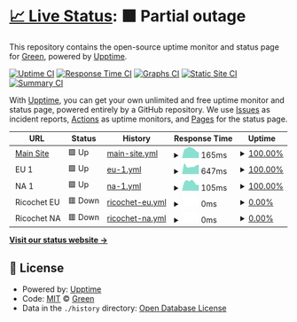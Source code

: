 # [📈 Live Status](https://status.apolga.com): <!--live status--> **🟧 Partial outage**

This repository contains the open-source uptime monitor and status page for [Green](https://status.apolga.com), powered by [Upptime](https://github.com/upptime/upptime).

[![Uptime CI](https://github.com/greendiscord/apolgandricochetuptime/workflows/Uptime%20CI/badge.svg)](https://github.com/greendiscord/apolgandricochetuptime/actions?query=workflow%3A%22Uptime+CI%22)
[![Response Time CI](https://github.com/greendiscord/apolgandricochetuptime/workflows/Response%20Time%20CI/badge.svg)](https://github.com/greendiscord/apolgandricochetuptime/actions?query=workflow%3A%22Response+Time+CI%22)
[![Graphs CI](https://github.com/greendiscord/apolgandricochetuptime/workflows/Graphs%20CI/badge.svg)](https://github.com/greendiscord/apolgandricochetuptime/actions?query=workflow%3A%22Graphs+CI%22)
[![Static Site CI](https://github.com/greendiscord/apolgandricochetuptime/workflows/Static%20Site%20CI/badge.svg)](https://github.com/greendiscord/apolgandricochetuptime/actions?query=workflow%3A%22Static+Site+CI%22)
[![Summary CI](https://github.com/greendiscord/apolgandricochetuptime/workflows/Summary%20CI/badge.svg)](https://github.com/greendiscord/apolgandricochetuptime/actions?query=workflow%3A%22Summary+CI%22)

With [Upptime](https://upptime.js.org), you can get your own unlimited and free uptime monitor and status page, powered entirely by a GitHub repository. We use [Issues](https://github.com/greendiscord/apolgandricochetuptime/issues) as incident reports, [Actions](https://github.com/greendiscord/apolgandricochetuptime/actions) as uptime monitors, and [Pages](https://status.apolga.com) for the status page.

<!--start: status pages-->
<!-- This summary is generated by Upptime (https://github.com/upptime/upptime) -->
<!-- Do not edit this manually, your changes will be overwritten -->
<!-- prettier-ignore -->
| URL | Status | History | Response Time | Uptime |
| --- | ------ | ------- | ------------- | ------ |
| <img alt="" src="https://icons.duckduckgo.com/ip3/apolga.com.ico" height="13"> [Main Site](https://apolga.com/auth/login/) | 🟩 Up | [main-site.yml](https://github.com/GreenDiscord/apolgandricochetuptime/commits/HEAD/history/main-site.yml) | <details><summary><img alt="Response time graph" src="./graphs/main-site/response-time-week.png" height="20"> 165ms</summary><br><a href="https://status.apolga.com/history/main-site"><img alt="Response time 170" src="https://img.shields.io/endpoint?url=https%3A%2F%2Fraw.githubusercontent.com%2FGreenDiscord%2Fapolgandricochetuptime%2FHEAD%2Fapi%2Fmain-site%2Fresponse-time.json"></a><br><a href="https://status.apolga.com/history/main-site"><img alt="24-hour response time 222" src="https://img.shields.io/endpoint?url=https%3A%2F%2Fraw.githubusercontent.com%2FGreenDiscord%2Fapolgandricochetuptime%2FHEAD%2Fapi%2Fmain-site%2Fresponse-time-day.json"></a><br><a href="https://status.apolga.com/history/main-site"><img alt="7-day response time 165" src="https://img.shields.io/endpoint?url=https%3A%2F%2Fraw.githubusercontent.com%2FGreenDiscord%2Fapolgandricochetuptime%2FHEAD%2Fapi%2Fmain-site%2Fresponse-time-week.json"></a><br><a href="https://status.apolga.com/history/main-site"><img alt="30-day response time 170" src="https://img.shields.io/endpoint?url=https%3A%2F%2Fraw.githubusercontent.com%2FGreenDiscord%2Fapolgandricochetuptime%2FHEAD%2Fapi%2Fmain-site%2Fresponse-time-month.json"></a><br><a href="https://status.apolga.com/history/main-site"><img alt="1-year response time 170" src="https://img.shields.io/endpoint?url=https%3A%2F%2Fraw.githubusercontent.com%2FGreenDiscord%2Fapolgandricochetuptime%2FHEAD%2Fapi%2Fmain-site%2Fresponse-time-year.json"></a></details> | <details><summary><a href="https://status.apolga.com/history/main-site">100.00%</a></summary><a href="https://status.apolga.com/history/main-site"><img alt="All-time uptime 99.73%" src="https://img.shields.io/endpoint?url=https%3A%2F%2Fraw.githubusercontent.com%2FGreenDiscord%2Fapolgandricochetuptime%2FHEAD%2Fapi%2Fmain-site%2Fuptime.json"></a><br><a href="https://status.apolga.com/history/main-site"><img alt="24-hour uptime 100.00%" src="https://img.shields.io/endpoint?url=https%3A%2F%2Fraw.githubusercontent.com%2FGreenDiscord%2Fapolgandricochetuptime%2FHEAD%2Fapi%2Fmain-site%2Fuptime-day.json"></a><br><a href="https://status.apolga.com/history/main-site"><img alt="7-day uptime 100.00%" src="https://img.shields.io/endpoint?url=https%3A%2F%2Fraw.githubusercontent.com%2FGreenDiscord%2Fapolgandricochetuptime%2FHEAD%2Fapi%2Fmain-site%2Fuptime-week.json"></a><br><a href="https://status.apolga.com/history/main-site"><img alt="30-day uptime 99.73%" src="https://img.shields.io/endpoint?url=https%3A%2F%2Fraw.githubusercontent.com%2FGreenDiscord%2Fapolgandricochetuptime%2FHEAD%2Fapi%2Fmain-site%2Fuptime-month.json"></a><br><a href="https://status.apolga.com/history/main-site"><img alt="1-year uptime 99.73%" src="https://img.shields.io/endpoint?url=https%3A%2F%2Fraw.githubusercontent.com%2FGreenDiscord%2Fapolgandricochetuptime%2FHEAD%2Fapi%2Fmain-site%2Fuptime-year.json"></a></details>
| <img alt="" src="https://icons.duckduckgo.com/ip3/null.ico" height="13"> EU 1 | 🟩 Up | [eu-1.yml](https://github.com/GreenDiscord/apolgandricochetuptime/commits/HEAD/history/eu-1.yml) | <details><summary><img alt="Response time graph" src="./graphs/eu-1/response-time-week.png" height="20"> 647ms</summary><br><a href="https://status.apolga.com/history/eu-1"><img alt="Response time 641" src="https://img.shields.io/endpoint?url=https%3A%2F%2Fraw.githubusercontent.com%2FGreenDiscord%2Fapolgandricochetuptime%2FHEAD%2Fapi%2Feu-1%2Fresponse-time.json"></a><br><a href="https://status.apolga.com/history/eu-1"><img alt="24-hour response time 873" src="https://img.shields.io/endpoint?url=https%3A%2F%2Fraw.githubusercontent.com%2FGreenDiscord%2Fapolgandricochetuptime%2FHEAD%2Fapi%2Feu-1%2Fresponse-time-day.json"></a><br><a href="https://status.apolga.com/history/eu-1"><img alt="7-day response time 647" src="https://img.shields.io/endpoint?url=https%3A%2F%2Fraw.githubusercontent.com%2FGreenDiscord%2Fapolgandricochetuptime%2FHEAD%2Fapi%2Feu-1%2Fresponse-time-week.json"></a><br><a href="https://status.apolga.com/history/eu-1"><img alt="30-day response time 641" src="https://img.shields.io/endpoint?url=https%3A%2F%2Fraw.githubusercontent.com%2FGreenDiscord%2Fapolgandricochetuptime%2FHEAD%2Fapi%2Feu-1%2Fresponse-time-month.json"></a><br><a href="https://status.apolga.com/history/eu-1"><img alt="1-year response time 641" src="https://img.shields.io/endpoint?url=https%3A%2F%2Fraw.githubusercontent.com%2FGreenDiscord%2Fapolgandricochetuptime%2FHEAD%2Fapi%2Feu-1%2Fresponse-time-year.json"></a></details> | <details><summary><a href="https://status.apolga.com/history/eu-1">100.00%</a></summary><a href="https://status.apolga.com/history/eu-1"><img alt="All-time uptime 99.15%" src="https://img.shields.io/endpoint?url=https%3A%2F%2Fraw.githubusercontent.com%2FGreenDiscord%2Fapolgandricochetuptime%2FHEAD%2Fapi%2Feu-1%2Fuptime.json"></a><br><a href="https://status.apolga.com/history/eu-1"><img alt="24-hour uptime 100.00%" src="https://img.shields.io/endpoint?url=https%3A%2F%2Fraw.githubusercontent.com%2FGreenDiscord%2Fapolgandricochetuptime%2FHEAD%2Fapi%2Feu-1%2Fuptime-day.json"></a><br><a href="https://status.apolga.com/history/eu-1"><img alt="7-day uptime 100.00%" src="https://img.shields.io/endpoint?url=https%3A%2F%2Fraw.githubusercontent.com%2FGreenDiscord%2Fapolgandricochetuptime%2FHEAD%2Fapi%2Feu-1%2Fuptime-week.json"></a><br><a href="https://status.apolga.com/history/eu-1"><img alt="30-day uptime 99.15%" src="https://img.shields.io/endpoint?url=https%3A%2F%2Fraw.githubusercontent.com%2FGreenDiscord%2Fapolgandricochetuptime%2FHEAD%2Fapi%2Feu-1%2Fuptime-month.json"></a><br><a href="https://status.apolga.com/history/eu-1"><img alt="1-year uptime 99.15%" src="https://img.shields.io/endpoint?url=https%3A%2F%2Fraw.githubusercontent.com%2FGreenDiscord%2Fapolgandricochetuptime%2FHEAD%2Fapi%2Feu-1%2Fuptime-year.json"></a></details>
| <img alt="" src="https://icons.duckduckgo.com/ip3/null.ico" height="13"> NA 1 | 🟩 Up | [na-1.yml](https://github.com/GreenDiscord/apolgandricochetuptime/commits/HEAD/history/na-1.yml) | <details><summary><img alt="Response time graph" src="./graphs/na-1/response-time-week.png" height="20"> 105ms</summary><br><a href="https://status.apolga.com/history/na-1"><img alt="Response time 105" src="https://img.shields.io/endpoint?url=https%3A%2F%2Fraw.githubusercontent.com%2FGreenDiscord%2Fapolgandricochetuptime%2FHEAD%2Fapi%2Fna-1%2Fresponse-time.json"></a><br><a href="https://status.apolga.com/history/na-1"><img alt="24-hour response time 189" src="https://img.shields.io/endpoint?url=https%3A%2F%2Fraw.githubusercontent.com%2FGreenDiscord%2Fapolgandricochetuptime%2FHEAD%2Fapi%2Fna-1%2Fresponse-time-day.json"></a><br><a href="https://status.apolga.com/history/na-1"><img alt="7-day response time 105" src="https://img.shields.io/endpoint?url=https%3A%2F%2Fraw.githubusercontent.com%2FGreenDiscord%2Fapolgandricochetuptime%2FHEAD%2Fapi%2Fna-1%2Fresponse-time-week.json"></a><br><a href="https://status.apolga.com/history/na-1"><img alt="30-day response time 105" src="https://img.shields.io/endpoint?url=https%3A%2F%2Fraw.githubusercontent.com%2FGreenDiscord%2Fapolgandricochetuptime%2FHEAD%2Fapi%2Fna-1%2Fresponse-time-month.json"></a><br><a href="https://status.apolga.com/history/na-1"><img alt="1-year response time 105" src="https://img.shields.io/endpoint?url=https%3A%2F%2Fraw.githubusercontent.com%2FGreenDiscord%2Fapolgandricochetuptime%2FHEAD%2Fapi%2Fna-1%2Fresponse-time-year.json"></a></details> | <details><summary><a href="https://status.apolga.com/history/na-1">100.00%</a></summary><a href="https://status.apolga.com/history/na-1"><img alt="All-time uptime 99.15%" src="https://img.shields.io/endpoint?url=https%3A%2F%2Fraw.githubusercontent.com%2FGreenDiscord%2Fapolgandricochetuptime%2FHEAD%2Fapi%2Fna-1%2Fuptime.json"></a><br><a href="https://status.apolga.com/history/na-1"><img alt="24-hour uptime 100.00%" src="https://img.shields.io/endpoint?url=https%3A%2F%2Fraw.githubusercontent.com%2FGreenDiscord%2Fapolgandricochetuptime%2FHEAD%2Fapi%2Fna-1%2Fuptime-day.json"></a><br><a href="https://status.apolga.com/history/na-1"><img alt="7-day uptime 100.00%" src="https://img.shields.io/endpoint?url=https%3A%2F%2Fraw.githubusercontent.com%2FGreenDiscord%2Fapolgandricochetuptime%2FHEAD%2Fapi%2Fna-1%2Fuptime-week.json"></a><br><a href="https://status.apolga.com/history/na-1"><img alt="30-day uptime 99.15%" src="https://img.shields.io/endpoint?url=https%3A%2F%2Fraw.githubusercontent.com%2FGreenDiscord%2Fapolgandricochetuptime%2FHEAD%2Fapi%2Fna-1%2Fuptime-month.json"></a><br><a href="https://status.apolga.com/history/na-1"><img alt="1-year uptime 99.15%" src="https://img.shields.io/endpoint?url=https%3A%2F%2Fraw.githubusercontent.com%2FGreenDiscord%2Fapolgandricochetuptime%2FHEAD%2Fapi%2Fna-1%2Fuptime-year.json"></a></details>
| <img alt="" src="https://icons.duckduckgo.com/ip3/null.ico" height="13"> Ricochet EU | 🟥 Down | [ricochet-eu.yml](https://github.com/GreenDiscord/apolgandricochetuptime/commits/HEAD/history/ricochet-eu.yml) | <details><summary><img alt="Response time graph" src="./graphs/ricochet-eu/response-time-week.png" height="20"> 0ms</summary><br><a href="https://status.apolga.com/history/ricochet-eu"><img alt="Response time 0" src="https://img.shields.io/endpoint?url=https%3A%2F%2Fraw.githubusercontent.com%2FGreenDiscord%2Fapolgandricochetuptime%2FHEAD%2Fapi%2Fricochet-eu%2Fresponse-time.json"></a><br><a href="https://status.apolga.com/history/ricochet-eu"><img alt="24-hour response time 0" src="https://img.shields.io/endpoint?url=https%3A%2F%2Fraw.githubusercontent.com%2FGreenDiscord%2Fapolgandricochetuptime%2FHEAD%2Fapi%2Fricochet-eu%2Fresponse-time-day.json"></a><br><a href="https://status.apolga.com/history/ricochet-eu"><img alt="7-day response time 0" src="https://img.shields.io/endpoint?url=https%3A%2F%2Fraw.githubusercontent.com%2FGreenDiscord%2Fapolgandricochetuptime%2FHEAD%2Fapi%2Fricochet-eu%2Fresponse-time-week.json"></a><br><a href="https://status.apolga.com/history/ricochet-eu"><img alt="30-day response time 0" src="https://img.shields.io/endpoint?url=https%3A%2F%2Fraw.githubusercontent.com%2FGreenDiscord%2Fapolgandricochetuptime%2FHEAD%2Fapi%2Fricochet-eu%2Fresponse-time-month.json"></a><br><a href="https://status.apolga.com/history/ricochet-eu"><img alt="1-year response time 0" src="https://img.shields.io/endpoint?url=https%3A%2F%2Fraw.githubusercontent.com%2FGreenDiscord%2Fapolgandricochetuptime%2FHEAD%2Fapi%2Fricochet-eu%2Fresponse-time-year.json"></a></details> | <details><summary><a href="https://status.apolga.com/history/ricochet-eu">0.00%</a></summary><a href="https://status.apolga.com/history/ricochet-eu"><img alt="All-time uptime 0.00%" src="https://img.shields.io/endpoint?url=https%3A%2F%2Fraw.githubusercontent.com%2FGreenDiscord%2Fapolgandricochetuptime%2FHEAD%2Fapi%2Fricochet-eu%2Fuptime.json"></a><br><a href="https://status.apolga.com/history/ricochet-eu"><img alt="24-hour uptime 0.00%" src="https://img.shields.io/endpoint?url=https%3A%2F%2Fraw.githubusercontent.com%2FGreenDiscord%2Fapolgandricochetuptime%2FHEAD%2Fapi%2Fricochet-eu%2Fuptime-day.json"></a><br><a href="https://status.apolga.com/history/ricochet-eu"><img alt="7-day uptime 0.00%" src="https://img.shields.io/endpoint?url=https%3A%2F%2Fraw.githubusercontent.com%2FGreenDiscord%2Fapolgandricochetuptime%2FHEAD%2Fapi%2Fricochet-eu%2Fuptime-week.json"></a><br><a href="https://status.apolga.com/history/ricochet-eu"><img alt="30-day uptime 0.00%" src="https://img.shields.io/endpoint?url=https%3A%2F%2Fraw.githubusercontent.com%2FGreenDiscord%2Fapolgandricochetuptime%2FHEAD%2Fapi%2Fricochet-eu%2Fuptime-month.json"></a><br><a href="https://status.apolga.com/history/ricochet-eu"><img alt="1-year uptime 0.00%" src="https://img.shields.io/endpoint?url=https%3A%2F%2Fraw.githubusercontent.com%2FGreenDiscord%2Fapolgandricochetuptime%2FHEAD%2Fapi%2Fricochet-eu%2Fuptime-year.json"></a></details>
| <img alt="" src="https://icons.duckduckgo.com/ip3/null.ico" height="13"> Ricochet NA | 🟥 Down | [ricochet-na.yml](https://github.com/GreenDiscord/apolgandricochetuptime/commits/HEAD/history/ricochet-na.yml) | <details><summary><img alt="Response time graph" src="./graphs/ricochet-na/response-time-week.png" height="20"> 0ms</summary><br><a href="https://status.apolga.com/history/ricochet-na"><img alt="Response time 0" src="https://img.shields.io/endpoint?url=https%3A%2F%2Fraw.githubusercontent.com%2FGreenDiscord%2Fapolgandricochetuptime%2FHEAD%2Fapi%2Fricochet-na%2Fresponse-time.json"></a><br><a href="https://status.apolga.com/history/ricochet-na"><img alt="24-hour response time 0" src="https://img.shields.io/endpoint?url=https%3A%2F%2Fraw.githubusercontent.com%2FGreenDiscord%2Fapolgandricochetuptime%2FHEAD%2Fapi%2Fricochet-na%2Fresponse-time-day.json"></a><br><a href="https://status.apolga.com/history/ricochet-na"><img alt="7-day response time 0" src="https://img.shields.io/endpoint?url=https%3A%2F%2Fraw.githubusercontent.com%2FGreenDiscord%2Fapolgandricochetuptime%2FHEAD%2Fapi%2Fricochet-na%2Fresponse-time-week.json"></a><br><a href="https://status.apolga.com/history/ricochet-na"><img alt="30-day response time 0" src="https://img.shields.io/endpoint?url=https%3A%2F%2Fraw.githubusercontent.com%2FGreenDiscord%2Fapolgandricochetuptime%2FHEAD%2Fapi%2Fricochet-na%2Fresponse-time-month.json"></a><br><a href="https://status.apolga.com/history/ricochet-na"><img alt="1-year response time 0" src="https://img.shields.io/endpoint?url=https%3A%2F%2Fraw.githubusercontent.com%2FGreenDiscord%2Fapolgandricochetuptime%2FHEAD%2Fapi%2Fricochet-na%2Fresponse-time-year.json"></a></details> | <details><summary><a href="https://status.apolga.com/history/ricochet-na">0.00%</a></summary><a href="https://status.apolga.com/history/ricochet-na"><img alt="All-time uptime 0.00%" src="https://img.shields.io/endpoint?url=https%3A%2F%2Fraw.githubusercontent.com%2FGreenDiscord%2Fapolgandricochetuptime%2FHEAD%2Fapi%2Fricochet-na%2Fuptime.json"></a><br><a href="https://status.apolga.com/history/ricochet-na"><img alt="24-hour uptime 0.00%" src="https://img.shields.io/endpoint?url=https%3A%2F%2Fraw.githubusercontent.com%2FGreenDiscord%2Fapolgandricochetuptime%2FHEAD%2Fapi%2Fricochet-na%2Fuptime-day.json"></a><br><a href="https://status.apolga.com/history/ricochet-na"><img alt="7-day uptime 0.00%" src="https://img.shields.io/endpoint?url=https%3A%2F%2Fraw.githubusercontent.com%2FGreenDiscord%2Fapolgandricochetuptime%2FHEAD%2Fapi%2Fricochet-na%2Fuptime-week.json"></a><br><a href="https://status.apolga.com/history/ricochet-na"><img alt="30-day uptime 0.00%" src="https://img.shields.io/endpoint?url=https%3A%2F%2Fraw.githubusercontent.com%2FGreenDiscord%2Fapolgandricochetuptime%2FHEAD%2Fapi%2Fricochet-na%2Fuptime-month.json"></a><br><a href="https://status.apolga.com/history/ricochet-na"><img alt="1-year uptime 0.00%" src="https://img.shields.io/endpoint?url=https%3A%2F%2Fraw.githubusercontent.com%2FGreenDiscord%2Fapolgandricochetuptime%2FHEAD%2Fapi%2Fricochet-na%2Fuptime-year.json"></a></details>

<!--end: status pages-->

[**Visit our status website →**](https://status.apolga.com)

## 📄 License

- Powered by: [Upptime](https://github.com/upptime/upptime)
- Code: [MIT](./LICENSE) © [Green](https://status.apolga.com)
- Data in the `./history` directory: [Open Database License](https://opendatacommons.org/licenses/odbl/1-0/)
